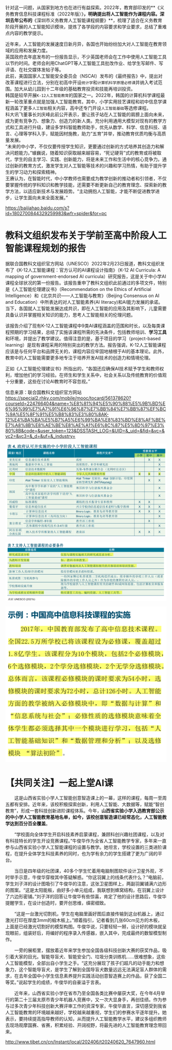 
针对这一问题，从国家到地方也在进行有益探索。2022年，教育部印发的**《义务教育信息科技课程标准（2022年版）》**，明确提出将人工智能作为课程内容。深圳去年公布的**《深圳市义务教育人工智能课程纲要》**，梳理了适合在义务教育阶段开展的人工智能知识模块，提炼了各学段的内容要求和学业要求，总结了重难点内容的教学提示。

近年来，人工智能的发展速度日新月异，各国也开始纷纷加大对人工智能在教育领域的应用和发展力度。 \
英国政府去年底发布的一份报告显示，不少英国老师会在工作中使用人工智能工具以节约时间。老师会利用ChatGPT等人工智能工具批改作业、给学生写邮件、写评语、在社交媒体发帖子等。 \
此前，美国国家人工智能安全委员会（NSCAI）发布的《最终报告》中，提出对改革课程进行立法，分别在初高中开设`统计学`和`计算机科学原理必修课`并纳入考试范围。加大从幼儿园到十二年级的基础教育投资和技能再培训投资。 \
韩国是较早开展`K-12人工智能教育`的国家之一。2022年，韩国的计算机科学课程最新一轮改革重点就是加强人工智能教育。其中，小学实用技艺课程和初中信息学课程涵盖了更多`人工智能`相关内容，高中还专门开设`人工智能基础`等选修课程。 \
科大讯飞董事长刘庆峰此前公开表示，要让孩子站在人工智能的肩膀上面向未来，成为更有竞争力、想象力、创造力的新人类。充分利用通用大模型对现有的教学方式和工具进行升级，建设多学科智能教师助手，优先从数学、科学、信息科技、语言、心理等学科入手，赋能因材施教，助力“五育”并举，推动教育优质均衡与高质量发展。 \
“未来的中小学，不仅仅要传授学生知识，更要通过创新的方式培养其创造力和解决问题能力。”璩巍说，随着知识获取越来越容易，“死记硬背”式的教育或将被取代，学生的自主学习、实践、创新能力，将是未来工作和生活中的核心竞争力。通过创新的教育方式，激发学生对人工智能等技术的兴趣和学习热情，有助于提升学生的学习动力和探索精神。 \
王赓认为，在智能时代，中小学教师也需要成为教学创新的推动者和引领者，不仅要掌握传统的学科知识和教学技能，还需要不断更新自己的教育理念、探索新的教学方法，以适应新技术与发展趋势。“主动拥抱人工智能，才能不断促进教学进步，让学生面向未来全面发展。”

https://baijiahao.baidu.com/s?id=1802700844329259983&wfr=spider&for=pc


# 教科文组织发布关于学前至高中阶段人工智能课程规划的报告

据联合国教科文组织官方网站（UNESCO）2022年2月23日报道，教科文组织发布了《K-12人工智能课程：官方认可的AI课程设计指南》（K-12 AI Curricula: A mapping of government-endorsed AI curricula）研究报告，这是关于中小学AI课程全球状况的第一份报告。该报告重申了教科文组织此前通过的多项文件，特别是《人工智能伦理建议书》（Recommendation on the Ethics of Artificial Intelligence）和《北京共识——人工智能与教育》（Beijing Consensus on AI and Education）中所表达的对人工智能素养(AI literacy)和AI能力发展的承诺。当下，各国就人工智能发展达成共识，即在人工智能的应用及其影响下，儿童需要具备认识并掌握相关知识的能力，思考人工智能相关的伦理问题。

该报告介绍了现有K-12人工智能课程中9类AI课程涵盖的范围和时长，以及每类课程预期的学习结果，总结了实施该课程所需的先决条件，包括教师培训、**学习工具**和环境，并提出了教学建议。值得注意的是，基于项目的学习（project-based learning）是现有课程采用的特别突出的教学方法。报告强调，K-12人工智能课程应该是与任何平台和品牌无关的，课程内容应牢固地植根于AI的基本理论。此外，教育中的人工智能需要更多地专注于培养开发AI技术的创造力和情境伦理。

正如《人工智能伦理建议书》所指出的，“各国还应确保AI技术赋予学生和教师权利，增加他们的学习经验。在师生和学生关系中，社会关系以及传统教育的价值观十分重要，这些在讨论AI教育时不容忽视。”

信息来源：联合国教科文组织官方网站
https://special2.rhky.com/mobile/mooc/tocard/561378620?courseId=224766404&name=%E8%81%94%E5%90%88%E5%9B%BD%E6%95%99%E7%A7%91%E6%96%87%E7%BB%84%E7%BB%87%EF%BC%9A%E5%8F%91%E5%B8%83%E3%80%8AK-12%E4%BA%BA%E5%B7%A5%E6%99%BA%E8%83%BD%E8%AF%BE%E7%A8%8B%E8%AE%BE%E8%AE%A1%E6%8C%87%E5%8D%97%E3%80%8B&code=&user_token=123&DSSTASH_LOG=&UID=&_uid=&fid=&vc=&vc2=&vc3=&_d=&uf=&_industry=

![人工智能课程及教育水平](../src/images/image.png)

![prerequisite](../src/images/image-1.png)

![中国信息科技课程](../src/images/image-2.png)

# 【共同关注】一起上堂AI课
　　这是山西省实验小学人工智能创意智造课上的一幕，这样的课程，每周一至周五都有安排。近年来，该校积极探索创新，利用人工智能、大数据等，赋能“智创教育”，形成一套科技创新进阶课程体系。今年，**山西省实验小学入选教育部公示的中小学人工智能教育基地名单，如今，该校创意智造课已经常态化，人工智能教学达到百分百全覆盖**。

　　“学校面向全体学生开启科技素养启蒙课程，兼顾科创兴趣社团课程，以及对有科技特长的学生开设竞赛课程。”牛俊华作为全省人工智能教学专家，多年来一直参与山西省实验小学人工智能课程的设置与教学。她坦言，学校设置的三类进阶课程，在提升全体学生科技素养的同时，也为学有余力的学生搭建了更为广阔的平台。

　　当日是四年级的社团课，40多个学生忙着用电脑制图软件设计卫星外观，不时举手示意，牛俊华穿梭其中答疑解惑。“你这羽翼上的线条代表什么？”电脑前，学生刘子洋的设计图吸引了牛俊华的注意，这张卫星图样上，两副羽翼铺满六边形的图案。“这是太阳能板，由好多小单元组成，我联想到蜂窝结构，在羽翼上设计了六边形密铺。”刘子洋的回答让牛俊华有些惊喜，肯定了他的设计思路后，牛俊华提醒学生，在设计创造时，要开创思维，缜密细致。

　　“这是一台激光切割机，学生在电脑里画好图后直接传输到这台机器上，通过激光打印在厚度3mm的椴木板上。”顺着指引，记者看到几张60cm见方的木板，上面是已经激光切割好的模型构图。牛俊华说，只要轻轻一掰，设计好的模块就呈现眼前，组装好后，将编好的程序录入传感器，嵌入其中，完成最终的数智模型制作。

　　一旁的展柜里，摆放着近年来学生参加全国各级科技创新大赛的获奖作品，吸引着大家的目光。智能导盲犬、智能安全门、垃圾分类训练机……很难想象，这些人工智能模型，全部出自小学生之手。“这充分展现了孩子们超凡的动手能力和想象力，这个智能导盲犬，是学生了解到全国导盲犬数量远远无法满足盲人群体的需求，在去年全国中小学生信息素养提升实践活动创意智造赛上的作品，获了全国二等奖。”说起学生的成绩，牛俊华的自豪溢于言表。

　　近年来，山西省实验小学在省市乃至全国各类比赛中屡获大奖，在今年4月举行的第二十三届太原市青少年机器人竞赛中，又一次大显身手，再创佳绩。作为参与过多次青少年科技创新大赛评审工作的资深专家，牛俊华直言，深切感受到我省人工智能教育的环境越来越好，学校越来越重视，学生们的参赛水平逐年提升。她表示，要持续提高指导教师的认知，从而提升人工智能教学水平，建议多组织教师去现场观摩国赛、省赛，积累经验、开阔视野，将最先进的人工智能教育理念带回来。

http://www.tibet.cn/cn/Instant/local/202406/t20240620_7647960.html